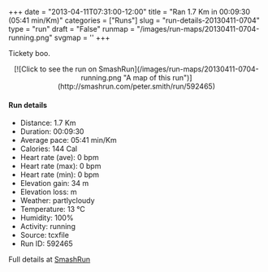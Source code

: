 +++
date = "2013-04-11T07:31:00-12:00"
title = "Ran 1.7 Km in 00:09:30 (05:41 min/Km)"
categories = ["Runs"]
slug = "run-details-20130411-0704"
type = "run"
draft = "False"
runmap = "/images/run-maps/20130411-0704-running.png"
svgmap = '<polyline points="0 93, 1 93, 1 93, 2 92, 3 91, 4 89, 5 87, 6 85, 6 84, 7 83, 9 84, 10 84, 12 85, 13 85, 15 85, 17 85, 18 86, 20 86, 21 87, 23 86, 24 85, 25 84, 26 84, 28 82, 29 80, 30 78, 31 77, 32 74, 33 73, 33 72, 35 69, 35 68, 35 67, 37 66, 37 66, 38 65, 38 64, 38 63, 40 62, 41 61, 42 58, 43 57, 44 57, 45 56, 47 55, 49 53, 51 52, 52 50, 52 49, 54 48, 55 47, 56 47, 57 46, 59 44, 60 43, 63 41, 65 40, 65 39, 66 38, 67 35, 69 34, 72 31, 74 29, 75 28, 77 26, 78 25, 80 24, 81 23, 82 22, 83 21, 84 20, 86 18, 87 17, 88 16, 89 15, 91 13, 92 12, 94 9, 95 8, 96 7, 97 7, 98 8, 99 10, 99 11, 99 12, 100 12">'
+++

Tickety boo. 

<!--more-->

<center>
[![Click to see the run on SmashRun](/images/run-maps/20130411-0704-running.png "A map of this run")](http://smashrun.com/peter.smith/run/592465)
</center>

#### Run details

* Distance: 1.7 Km
* Duration: 00:09:30
* Average pace: 05:41 min/Km
* Calories: 144 Cal
* Heart rate (ave): 0 bpm
* Heart rate (max): 0 bpm
* Heart rate (min): 0 bpm
* Elevation gain: 34 m
* Elevation loss:  m
* Weather: partlycloudy
* Temperature: 13 &deg;C
* Humidity: 100%
* Activity: running
* Source: tcxfile
* Run ID: 592465

Full details at [SmashRun](http://smashrun.com/peter.smith/run/592465)